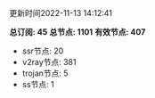 更新时间2022-11-13 14:12:41

**总订阅: 45**
**总节点: 1101**
**有效节点: 407**
- ssr节点: 20
- v2ray节点: 381
- trojan节点: 5
- ss节点: 1
